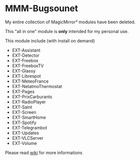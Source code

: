 # MMM-Bugsounet

My entire collection of MagicMirror² modules have been deleted.

This "all in one" module is **only** intended for my personal use.

This module include (with install on demand)

* EXT-Assistant
* EXT-Detector
* EXT-Freebox
* EXT-FreeboxTV
* EXT-Glassy
* EXT-Librespot
* EXT-MeteoFrance
* EXT-NetatmoThermostat
* EXT-Pages
* EXT-PrixCarburants
* EXT-RadioPlayer
* EXT-Saint
* EXT-Screen
* EXT-SmartHome
* EXT-Spotify
* EXT-Telegrambot
* EXT-Updates
* EXT-VLCServer
* EXT-Volume

Please read [wiki](https://github.com/bugsounet/MMM-Bugsounet/wiki) for more informations
